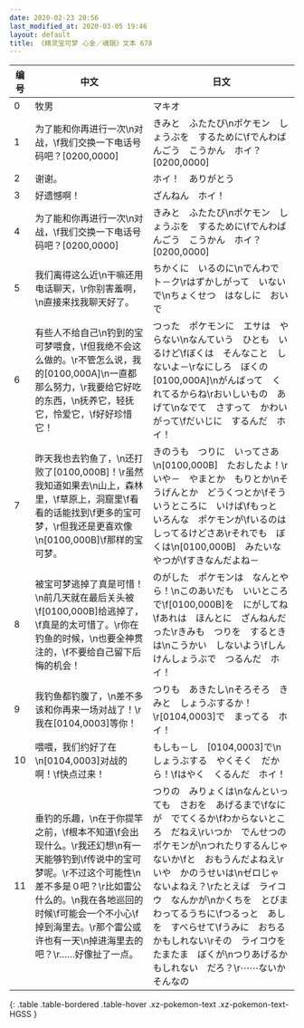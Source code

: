 ```yaml
---
date: 2020-02-23 20:56
last_modified_at: 2020-03-05 19:46
layout: default
title: 《精灵宝可梦 心金／魂银》文本 678
---
```

| 编号 | 中文 | 日文 |
| ---- | ---- | ---- |
| 0 | 牧男 | マキオ |
| 1 | 为了能和你再进行一次\n对战，\f我们交换一下电话号码吧？[0200,0000] | きみと　ふたたび\nポケモン　しょうぶを　するために\fでんわばんごう　こうかん　ホイ？[0200,0000] |
| 2 | 谢谢。 | ホイ！　ありがとう |
| 3 | 好遗憾啊！ | ざんねん　ホイ！ |
| 4 | 为了能和你再进行一次\n对战，\f我们交换一下电话号码吧？[0200,0000] | きみと　ふたたび\nポケモン　しょうぶを　するために\fでんわばんごう　こうかん　ホイ？[0200,0000] |
| 5 | 我们离得这么近\n干嘛还用电话聊天，\r你别害羞啊，\n直接来找我聊天好了。 | ちかくに　いるのに\nでんわで　ト－ク\rはずかしがって　いないで\nちょくせつ　はなしに　おいで　　 |
| 6 | 有些人不给自己\n钓到的宝可梦喂食，\f但我绝不会这么做的。\r不管怎么说，我的[0100,000A]\n一直都那么努力，\r我要给它好吃的东西，\n抚养它，轻抚它，怜爱它，\f好好珍惜它！ | つった　ポケモンに　エサは　やらない\nなんていう　ひとも　いるけど\fぼくは　そんなこと　しないよ－\rなにしろ　ぼくの　[0100,000A]\nがんばって　くれてるからね\rおいしいもの　あげて\nなでて　さすって　かわいがって\fだいじに　するんだ　ホイ！ |
| 7 | 昨天我也去钓鱼了，\n还打败了[0100,000B]！\r虽然我知道如果去\n山上，森林里，\f草原上，洞窟里\f看看的话能找到\f更多的宝可梦，\r但我还是更喜欢像\n[0100,000B]\f那样的宝可梦。 | きのうも　つりに　いってさあ\n[0100,000B]　たおしたよ！\rいや－　やまとか　もりとか\nそうげんとか　どうくつとか\fそういうところに　いけば\fもっと　いろんな　ポケモンが\fいるのは　しってるけどさあ\rそれでも　ぼくは\n[0100,000B]　みたいなやつが\fすきなんだよね－ |
| 8 | 被宝可梦逃掉了真是可惜！\n前几天就在最后关头被\f[0100,000B]给逃掉了，\f真是的太可惜了。\r你在钓鱼的时候，\n也要全神贯注的，\f不要给自己留下后悔的机会！ | のがした　ポケモンは　なんとやら！\nこのあいだも　いいところで\f[0100,000B]を　にがしてね\fあれは　ほんとに　ざんねんだった\rきみも　つりを　するときは\nこうかい　しないよう\fしんけんしょうぶで　つるんだ　ホイ！ |
| 9 | 我钓鱼都钓腹了，\n差不多该和你再来一场对战了！\r我在[0104,0003]等你！ | つりも　あきたし\nそろそろ　きみと　しょうぶするか！\r[0104,0003]で　まってる　ホイ！ |
| 10 | 喂喂，我们约好了在\n[0104,0003]对战的啊！\f快点过来！ | もしも－し　[0104,0003]で\nしょうぶする　やくそく　だから！\fはやく　くるんだ　ホイ！ |
| 11 | 垂钓的乐趣，\n在于你提竿之前，\f根本不知道\f会出现什么。\r我还幻想\n有一天能够钓到\f传说中的宝可梦呢。\r不过这个可能性\n差不多是０吧？\r比如雷公什么的。\n我在各地巡回的时候\f可能会一个不小心\f掉到海里去。\r那个雷公或许也有一天\n掉进海里去的吧？\r……好像扯了一点。 | つりの　みりょくは\nなんといっても　さおを　あげるまで\fなにが　でてくるか\fわからないところ　だねえ\rいつか　でんせつの　ポケモンが\nつれたりするんじゃないか\fと　おもうんだよねえ\rいや　かのうせいは\nゼロじゃ　ないよねえ？\rたとえば　ライコウ　なんかが\nかくちを　とびまわってるうちに\fつるっと　あしを　すべらせて\fうみに　おちるかもしれない\rその　ライコウを　たまたま　ぼくが\nつりあげるかもしれない　だろ？\r⋯⋯ないか　そんなの |
{: .table .table-bordered .table-hover .xz-pokemon-text .xz-pokemon-text-HGSS }